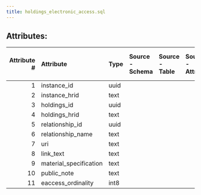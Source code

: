 ```yaml
---
title: holdings_electronic_access.sql
---
```

## Attributes:

|   Attribute # | Attribute              | Type   | Source - Schema   | Source - Table   | Source - Attribute   | Source - Type   | Source - Multiple values   | Aggregation   | Description   | Notes   |
|--------------:|:-----------------------|:-------|:------------------|:-----------------|:---------------------|:----------------|:---------------------------|:--------------|:--------------|:--------|
|             1 | instance_id            | uuid   |                   |                  |                      |                 |                            |               |               |         |
|             2 | instance_hrid          | text   |                   |                  |                      |                 |                            |               |               |         |
|             3 | holdings_id            | uuid   |                   |                  |                      |                 |                            |               |               |         |
|             4 | holdings_hrid          | text   |                   |                  |                      |                 |                            |               |               |         |
|             5 | relationship_id        | uuid   |                   |                  |                      |                 |                            |               |               |         |
|             6 | relationship_name      | text   |                   |                  |                      |                 |                            |               |               |         |
|             7 | uri                    | text   |                   |                  |                      |                 |                            |               |               |         |
|             8 | link_text              | text   |                   |                  |                      |                 |                            |               |               |         |
|             9 | material_specification | text   |                   |                  |                      |                 |                            |               |               |         |
|            10 | public_note            | text   |                   |                  |                      |                 |                            |               |               |         |
|            11 | eaccess_ordinality     | int8   |                   |                  |                      |                 |                            |               |               |         |